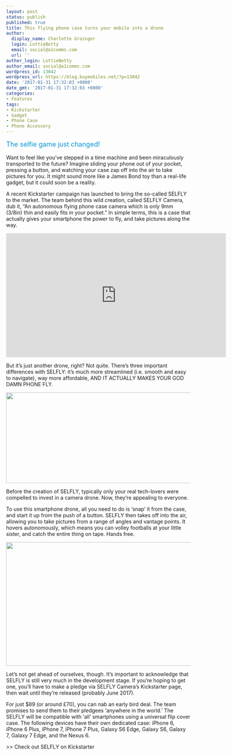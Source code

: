 ```yaml
---
layout: post
status: publish
published: true
title: This flying phone case turns your mobile into a drone
author:
  display_name: Charlotte Grainger
  login: LottieBetty
  email: social@a1comms.com
  url: ''
author_login: LottieBetty
author_email: social@a1comms.com
wordpress_id: 13042
wordpress_url: https://blog.buymobiles.net/?p=13042
date: '2017-01-31 17:32:03 +0000'
date_gmt: '2017-01-31 17:32:03 +0000'
categories:
- Features
tags:
- Kickstarter
- Gadget
- Phone Case
- Phone Accessory
---
```

<p><span class="postStandFirst" style="color: #0896d5; line-height: 26px; font-size: 18px;">The selfie game just changed!</span></p>
<p>Want to feel like you&rsquo;ve stepped in a time machine and been miraculously transported to the future? Imagine sliding your phone out of your pocket, pressing a button, and watching your case zap off into the air to take pictures for you. It might sound more like a James Bond toy than a real-life gadget, but it could soon be a reality.</p>
<p>A recent Kickstarter campaign has launched to bring the so-called SELFLY to the market. The team behind this wild creation, called SELFLY Camera, dub it, &ldquo;An autonomous flying phone case camera which is only 9mm (3/8in) thin and easily fits in your pocket.&rdquo; In simple terms, this is a case that actually gives your smartphone the power to fly, and take pictures along the way.</p>
<p><iframe src="https://www.kickstarter.com/projects/selfly/selfly-camera-the-smart-flying-phone-case-camera/widget/video.html" width="600" height="338" frameborder="0" scrolling="no"> </iframe></p>
<p>But it&rsquo;s just another drone, right? Not quite. There&rsquo;s three important differences with SELFLY: it&rsquo;s much more streamlined (i.e. smooth and easy to navigate), way more affordable, AND IT ACTUALLY MAKES YOUR GOD DAMN PHONE FLY.</p>
<p><img class="aligncenter wp-image-13043" src="https://a1comms-blog-buymobiles.storage.googleapis.com/2017/01/money-throwing.gif" width="600" height="247" /></p>
<p>Before the creation of SELFLY, typically only your real tech-lovers were compelled to invest in a camera drone. Now, they&rsquo;re appealing to everyone.</p>
<p>To use this smartphone drone, all you need to do is &lsquo;snap&rsquo; it from the case, and start it up from the push of a button. SELFLY then takes off into the air, allowing you to take pictures from a range of angles and vantage points. It hovers autonomously, which means you&nbsp;can volley footballs at your little sister, and catch the entire thing on tape. Hands free.</p>
<p><img class="aligncenter size-full wp-image-13045" src="https://a1comms-blog-buymobiles.storage.googleapis.com/2017/01/SELFLY-automonous.jpg" alt="" width="600" height="337" /></p>
<p>Let&rsquo;s not get ahead of ourselves, though. It&rsquo;s important to acknowledge that SELFLY is still very much in the development stage. If you&rsquo;re hoping to get one, you&rsquo;ll have to make a pledge via SELFLY Camera&rsquo;s Kickstarter page, then wait until they&rsquo;re released (probably June 2017).</p>
<p>For just $89 (or around &pound;70), you can nab an early bird deal. The team promises to send them to their pledgees &lsquo;anywhere in the world.&rsquo; The SELFLY will be compatible with &lsquo;all&rsquo; smartphones using a universal flip cover case. The following devices have their own dedicated case: iPhone 6, iPhone 6 Plus, iPhone 7, iPhone 7 Plus, Galaxy S6 Edge, Galaxy S6, Galaxy 7, Galaxy 7 Edge, and the Nexus 6.</p>
<p>>> Check out SELFLY on Kickstarter</p>
</div>
</div>
